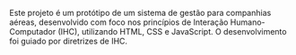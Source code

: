 Este projeto é um protótipo de um sistema de gestão para companhias aéreas, desenvolvido com foco nos princípios de Interação Humano-Computador (IHC), utilizando HTML, CSS e JavaScript. O desenvolvimento foi guiado por diretrizes de IHC.
